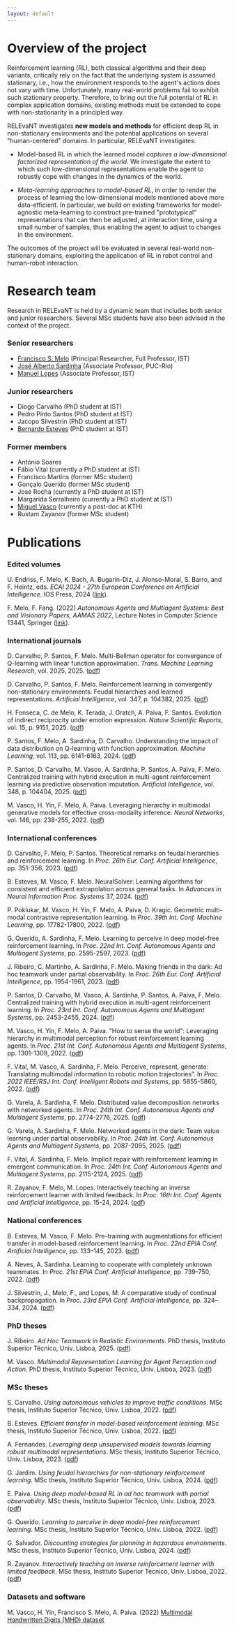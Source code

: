 ```yaml
---
layout: default
---
```


# Overview of the project

Reinforcement learning (RL), both classical algorithms and their deep variants, critically rely on the fact that the underlying system is assumed stationary, i.e., how the environment responds to the agent's actions does not vary with time. Unfortunately, many real-world problems fail to exhibit such stationary property. Therefore, to bring out the full potential of RL in complex application domains, existing methods must be extended to cope with non-stationarity in a principled way.

RELEvaNT investigates **new models and methods** for efficient deep RL in non-stationary environments and the potential applications on several "human-centered" domains. In particular, RELEvaNT investigates:

* Model-based RL in which the learned model _captures a low-dimensional factorized representation of the world_. We investigate the extent to which such low-dimensional representations enable the agent to robustly cope with changes in the dynamics of the world.

* _Meta-learning approaches to model-based RL_, in order to render the process of learning the low-dimensional models mentioned above more data-efficient. In particular, we build on existing frameworks for model-agnostic meta-learning to construct pre-trained "prototypical" representations that can then be adjusted, at interaction time, using a small number of samples, thus enabling the agent to adjust to changes in the environment.

The outcomes of the project will be evaluated in several real-world non-stationary domains, exploiting the application of RL in robot control and human-robot interaction.

# Research team

Research in RELEvaNT is held by a dynamic team that includes both senior and junior researchers. Several MSc students have also been advised in the context of the project.

### Senior researchers
* [Francisco S. Melo](https://gaips.inesc-id.pt/~fmelo/) (Principal Researcher, Full Professor, IST)
* [José Alberto Sardinha](https://www-di.inf.puc-rio.br/~sardinha/) (Associate Professor, PUC-Rio)
* [Manuel Lopes](https://web.tecnico.ulisboa.pt/manuel.lopes/) (Associate Professor, IST)

### Junior researchers 
* Diogo Carvalho (PhD student at IST)
* Pedro Pinto Santos (PhD student at IST)
* Jacopo Silvestrin (PhD student at IST)
* [Bernardo Esteves](https://bernardoesteves.com/) (PhD student at IST)

### Former members
* António Soares
* Fábio Vital (currently a PhD student at IST)
* Francisco Martins (former MSc student)
* Gonçalo Querido (former MSc student)
* José Rocha (currently a PhD student at IST)
* Margarida Serralheiro (currently a PhD student at IST)
* [Miguel Vasco](https://miguelvasco.com/) (currently a post-doc at KTH)
* Rustam Zayanov (former MSc student)

# Publications

### Edited volumes

U. Endriss, F. Melo, K. Bach, A. Bugarin-Diz, J. Alonso-Moral, S. Barro, and F. Heintz, eds. _ECAI 2024 - 27th European Conference on Artificial Intelligence_. IOS Press, 2024 ([link](https://ebooks.iospress.nl/volume/ecai-2024-27th-european-conference-on-artificial-intelligence-1924-october-2024-santiago-de-compostela-spain-including-pais-2024)).

F. Melo, F. Fang. (2022) _Autonomous Agents and Multiagent Systems: Best and Visionary Papers, AAMAS 2022_, Lecture Notes in Computer Science 13441, Springer ([link](https://link.springer.com/book/10.1007/978-3-031-20179-0)).

### International journals

D. Carvalho, P. Santos, F. Melo. Multi-Bellman operator for convergence of Q-learning with linear function approximation. _Trans. Machine Learning Research_, vol. 2025, 2025. ([pdf](/pubs/carvalho25tmlr.pdf))

D. Carvalho, P. Santos, F. Melo. Reinforcement learning in convergently non-stationary environments: Feudal hierarchies and learned representations. _Artificial Intelligence_,  vol. 347, p. 104382, 2025. ([pdf](/pubs/carvalho26aij.pdf))

H. Fonseca, C. de Melo, K. Terada, J. Gratch, A. Paiva, F. Santos. Evolution of indirect reciprocity under emotion expression. _Nature Scientific Reports_, vol. 15, p. 9151, 2025. ([pdf](/pubs/fonseca25nsr.pdf))

P. Santos, F. Melo, A. Sardinha, D. Carvalho. Understanding the impact of data distribution on Q-learning with function approximation. _Machine Learning_, vol. 113, pp. 6141-6163, 2024. ([pdf](/pubs/santos24mlj.pdf))

P. Santos, D. Carvalho, M. Vasco, A. Sardinha, P. Santos, A. Paiva, F. Melo. Centralized training with hybrid execution in multi-agent reinforcement learning via predictive observation imputation. _Artificial Intelligence_, vol. 348, p. 104404, 2025. ([pdf](/pubs/santos25aij.pdf))

M. Vasco, H. Yin, F. Melo, A. Paiva. Leveraging hierarchy in multimodal generative models for effective cross-modality inference. _Neural Networks_, vol. 146, pp. 238-255, 2022. ([pdf](/pubs/vasco22nn.pdf))

### International conferences

D. Carvalho, F. Melo, P. Santos. Theoretical remarks on feudal hierarchies and reinforcement learning. In _Proc. 26th Eur. Conf. Artificial Intelligence_, pp. 351-356, 2023. ([pdf](/pubs/carvalho23ecai.pdf))

B. Esteves, M. Vasco, F. Melo. NeuralSolver: Learning algorithms for consistent and efficient extrapolation across general tasks. In _Advances in Neural Information Proc. Systems_ 37, 2024. ([pdf](/pubs/esteves24neurips.pdf))

P. Poklukar, M. Vasco, H. Yin, F. Melo, A. Paiva, D. Kragic. Geometric multi-modal contrastive representation learning. In _Proc. 39th Int. Conf. Machine Learning_, pp. 17782-17800, 2022. ([pdf](/pubs/poklukar22icml.pdf))

G. Querido, A. Sardinha, F. Melo. Learning to perceive in deep model-free reinforcement learning. In _Proc. 22nd Int. Conf. Autonomous Agents and Multiagent Systems_, pp. 2595-2597, 2023. ([pdf](/pubs/querido23aamas.pdf))

J. Ribeiro, C. Martinho, A. Sardinha, F. Melo. Making friends in the dark: Ad hoc teamwork under partial observability. In _Proc. 26th Eur. Conf. Artificial Intelligence_, pp. 1954-1961, 2023. ([pdf](/pubs/ribeiro23ecai.pdf))

P. Santos, D. Carvalho, M. Vasco, A. Sardinha, P. Santos, A. Paiva, F. Melo. Centralized training with hybrid execution in multi-agent reinforcement learning. In _Proc. 23rd Int. Conf. Autonomous Agents and Multiagent Systems_, pp. 2453-2455, 2024. ([pdf](/pubs/santos24aamas.pdf))

M. Vasco, H. Yin, F. Melo, A. Paiva. "How to sense the world": Leveraging hierarchy in multimodal perception for robust reinforcement learning agents. In _Proc. 21st Int. Conf. Autonomous Agents and Multiagent Systems_, pp. 1301-1309, 2022. ([pdf](/pubs/vasco22aamas.pdf))

F. Vital, M. Vasco, A. Sardinha, F. Melo. Perceive, represent, generate: Translating multimodal information to robotic motion trajectories”. In _Proc. 2022 IEEE/RSJ Int. Conf. Intelligent Robots and Systems_, pp. 5855-5860, 2022. ([pdf](/pubs/vital22iros.pdf))

G. Varela, A. Sardinha, F. Melo. Distributed value decomposition networks with networked agents. In _Proc. 24th Int. Conf. Autonomous Agents and Multiagent Systems_, pp. 2774-2776, 2025. ([pdf](/pubs/varela25aamas-b.pdf))

G. Varela, A. Sardinha, F. Melo. Networked agents in the dark: Team value learning under partial observability. In _Proc. 24th Int. Conf. Autonomous Agents and Multiagent Systems_, pp. 2087-2095, 2025. ([pdf](/pubs/varela25aamas-a.pdf))

F. Vital, A. Sardinha, F. Melo. Implicit repair with reinforcement learning in emergent communication. In _Proc. 24th Int. Conf. Autonomous Agents and Multiagent Systems_, pp. 2115-2124, 2025. ([pdf](/pubs/vital25aamas.pdf))

R. Zayanov, F. Melo, M. Lopes. Interactively teaching an inverse reinforcement learner with limited feedback. In _Proc. 16th Int. Conf. Agents and Artificial Intelligence_, pp. 15-24, 2024. ([pdf](/pubs/zayanov24icaart.pdf))

### National conferences

B. Esteves, M. Vasco, F. Melo. Pre-training with augmentations for efficient transfer in model-based reinforcement learning. In _Proc. 22nd EPIA Conf. Artificial Intelligence_, pp. 133–145, 2023. ([pdf](/pubs/esteves23epia.pdf))

A. Neves, A. Sardinha. Learning to cooperate with completely unknown teammates. In _Proc. 21st EPIA Conf. Artificial Intelligence_, pp. 739-750, 2022. ([pdf](/pubs/neves22epia.pdf))

J. Silvestrin, J., Melo, F., and Lopes, M. A comparative study of continual backpropagation. In _Proc. 23rd EPIA Conf. Artificial Intelligence_, pp. 324–334, 2024. ([pdf](/pubs/silvestrin24epia.pdf))

### PhD theses

J. Ribeiro. _Ad Hoc Teamwork in Realistic Environments_. PhD thesis, Instituto Superior Técnico, Univ. Lisboa, 2025. ([pdf](/pubs/ribeiro25phd.pdf))

M. Vasco. _Multimodal Representation Learning for Agent Perception and Action_. PhD thesis, Instituto Superior Técnico, Univ. Lisboa, 2023. ([pdf](/pubs/vasco23phd.pdf))

### MSc theses

S. Carvalho. _Using autonomous vehicles to improve traffic conditions_. MSc thesis, Instituto Superior Técnico, Univ. Lisboa, 2022. ([pdf](/pubs/carvalho22msc.pdf))

B. Esteves. _Efficient transfer in model-based reinforcement learning_. MSc thesis, Instituto Superior Técnico, Univ. Lisboa, 2022. ([pdf](/pubs/esteves22msc.pdf))

A. Fernandes. _Leveraging deep unsupervised models towards learning robust multimodal representations_. MSc thesis, Instituto Superior Técnico, Univ. Lisboa, 2023. ([pdf](/pubs/fernandes23msc.pdf))

G. Jardim. _Using feudal hierarchies for non-stationary reinforcement learning_. MSc thesis, Instituto Superior Técnico, Univ. Lisboa, 2024. ([pdf](/pubs/jardim24msc.pdf))

E. Paiva. _Using deep model-based RL in ad hoc teamwork with partial observability_. MSc thesis, Instituto Superior Técnico, Univ. Lisboa, 2023. ([pdf](/pubs/paiva23msc.pdf))

G. Querido. _Learning to perceive in deep model-free reinforcement learning_. MSc thesis, Instituto Superior Técnico, Univ. Lisboa, 2022. ([pdf](/pubs/querido22msc.pdf))

G. Salvador. _Discounting strategies for planning in hazardous environments_. MSc thesis, Instituto Superior Técnico, Univ. Lisboa, 2024. ([pdf](/pubs/salvador24msc.pdf))

R. Zayanov. _Interactively teaching an inverse reinforcement learner with limited feedback_. MSc thesis, Instituto Superior Técnico, Univ. Lisboa, 2022. ([pdf](/pubs/zayanov22msc.pdf))

### Datasets and software

M. Vasco, H. Yin, Francisco S. Melo, A. Paiva. (2022) [Multimodal Handwritten Digits (MHD) dataset](https://github.com/miguelsvasco/multimodal-handwritten-digits)

